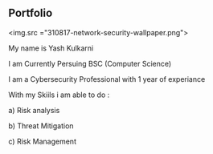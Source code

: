 ## Portfolio
<img.src ="310817-network-security-wallpaper.png">

My name is Yash Kulkarni

I am Currently Persuing BSC (Computer Science) 

I am a Cybersecurity Professional with 1 year of experiance

With my Skiils i am able to do :

a) Risk analysis 

b) Threat Mitigation

c) Risk Management 




